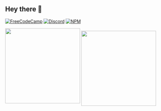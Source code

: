 ## Hey there 👋

<!--
**error-four-o-four/error-four-o-four** is a ✨ _special_ ✨ repository because its `README.md` (this file) appears on your GitHub profile.

Here are some ideas to get you started:

- 🔭 I’m currently working on ...
- 🌱 I’m currently learning ...
- 👯 I’m looking to collaborate on ...
- 🤔 I’m looking for help with ...
- 💬 Ask me about ...
- 📫 How to reach me: ...
- 😄 Pronouns: ...
- ⚡ Fun fact: ...
-->

[![FreeCodeCamp](https://img.shields.io/badge/Freecodecamp-%23123.svg?&style=for-the-badge&logo=freecodecamp&logoColor=green)](https://www.freecodecamp.org/errorfourofour)
[![Discord](https://img.shields.io/badge/Discord-%235865F2.svg?style=for-the-badge&logo=discord&logoColor=white)](https://discordapp.com/users/790552703058837514)
[![NPM](https://img.shields.io/badge/NPM-%23CB3837.svg?style=for-the-badge&logo=npm&logoColor=white)](https://www.npmjs.com/~http404)

<img height=240 align="center" src="https://github-readme-stats.vercel.app/api?username=error-four-o-four&show_icons=true&hide_rank=true&theme=transparent" style="padding-bottom: 1rem;" />
<img height=240 align="center" src="https://github-readme-stats.vercel.app/api/top-langs?username=error-four-o-four&layout=compact&langs_count=8&theme=transparent" />
